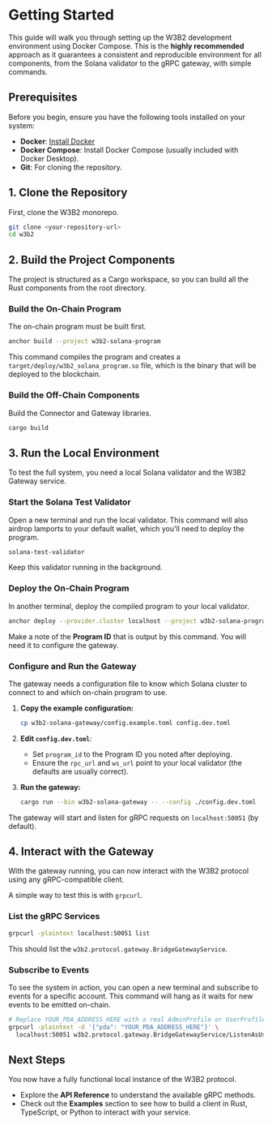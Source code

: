 # Getting Started

This guide will walk you through setting up the W3B2 development environment using Docker Compose. This is the **highly recommended** approach as it guarantees a consistent and reproducible environment for all components, from the Solana validator to the gRPC gateway, with simple commands.

## Prerequisites

Before you begin, ensure you have the following tools installed on your system:

-   **Docker**: [Install Docker](https://docs.docker.com/get-docker/)
-   **Docker Compose**: Install Docker Compose (usually included with Docker Desktop).
-   **Git**: For cloning the repository.

## 1. Clone the Repository

First, clone the W3B2 monorepo.

```bash
git clone <your-repository-url>
cd w3b2
```

## 2. Build the Project Components

The project is structured as a Cargo workspace, so you can build all the Rust components from the root directory.

### Build the On-Chain Program

The on-chain program must be built first.

```bash
anchor build --project w3b2-solana-program
```

This command compiles the program and creates a `target/deploy/w3b2_solana_program.so` file, which is the binary that will be deployed to the blockchain.

### Build the Off-Chain Components

Build the Connector and Gateway libraries.

```bash
cargo build
```

## 3. Run the Local Environment

To test the full system, you need a local Solana validator and the W3B2 Gateway service.

### Start the Solana Test Validator

Open a new terminal and run the local validator. This command will also airdrop lamports to your default wallet, which you'll need to deploy the program.

```bash
solana-test-validator
```

Keep this validator running in the background.

### Deploy the On-Chain Program

In another terminal, deploy the compiled program to your local validator.

```bash
anchor deploy --provider.cluster localhost --project w3b2-solana-program
```

Make a note of the **Program ID** that is output by this command. You will need it to configure the gateway.

### Configure and Run the Gateway

The gateway needs a configuration file to know which Solana cluster to connect to and which on-chain program to use.

1.  **Copy the example configuration:**
    ```bash
    cp w3b2-solana-gateway/config.example.toml config.dev.toml
    ```

2.  **Edit `config.dev.toml`**:
    -   Set `program_id` to the Program ID you noted after deploying.
    -   Ensure the `rpc_url` and `ws_url` point to your local validator (the defaults are usually correct).

3.  **Run the gateway:**
    ```bash
    cargo run --bin w3b2-solana-gateway -- --config ./config.dev.toml
    ```

The gateway will start and listen for gRPC requests on `localhost:50051` (by default).

## 4. Interact with the Gateway

With the gateway running, you can now interact with the W3B2 protocol using any gRPC-compatible client.

A simple way to test this is with `grpcurl`.

### List the gRPC Services

```bash
grpcurl -plaintext localhost:50051 list
```

This should list the `w3b2.protocol.gateway.BridgeGatewayService`.

### Subscribe to Events

To see the system in action, you can open a new terminal and subscribe to events for a specific account. This command will hang as it waits for new events to be emitted on-chain.

```bash
# Replace YOUR_PDA_ADDRESS_HERE with a real AdminProfile or UserProfile PDA
grpcurl -plaintext -d '{"pda": "YOUR_PDA_ADDRESS_HERE"}' \
  localhost:50051 w3b2.protocol.gateway.BridgeGatewayService/ListenAsUser
```

## Next Steps

You now have a fully functional local instance of the W3B2 protocol.

-   Explore the **API Reference** to understand the available gRPC methods.
-   Check out the **Examples** section to see how to build a client in Rust, TypeScript, or Python to interact with your service.